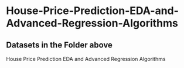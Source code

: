 # House-Price-Prediction-EDA-and-Advanced-Regression-Algorithms
## Datasets in the Folder above
House Price Prediction EDA and Advanced Regression Algorithms
